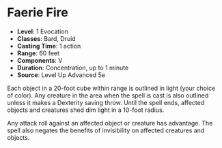 # Faerie Fire

- **Level**: 1 Evocation
- **Classes**: Bard, Druid
- **Casting Time**: 1 action
- **Range**: 60 feet
- **Components**: V
- **Duration**: Concentration, up to 1 minute
- **Source**: Level Up Advanced 5e

Each object in a 20-foot cube within range is outlined in light (your choice of color). Any creature in the area when the spell is cast is also outlined unless it makes a Dexterity saving throw. Until the spell ends, affected objects and creatures shed dim light in a 10-foot radius.

Any attack roll against an affected object or creature has advantage. The spell also negates the benefits of invisibility on affected creatures and objects.

